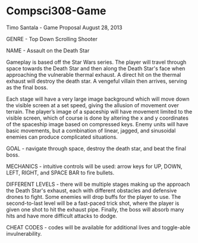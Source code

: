Compsci308-Game
===============
Timo Santala - Game Proposal 
August 28, 2013

GENRE - Top Down Scrolling Shooter

NAME - Assault on the Death Star

Gameplay is based off the Star Wars series. The player will travel through space towards the Death Star and then along the Death Star's face when approaching the vulnerable thermal exhaust. A direct hit on the thermal exhaust will destroy the death star. A vengeful villain then arrives, serving as the final boss.

Each stage will have a very large image background which will move down the visible screen at a set speed, giving the allusion of movement over terrain. The player’s image of a spaceship will have movement limited to the visible screen, which of course is done by altering the x and y coordinates of the spaceship image based on compressed keys. Enemy units will have basic movements, but a combination of linear, jagged, and sinusoidal enemies can produce complicated situations.

GOAL - navigate through space, destroy the death star, and beat the final boss.

MECHANICS - intuitive controls will be used: arrow keys for UP, DOWN, LEFT, RIGHT, and SPACE BAR to fire bullets.

DIFFERENT LEVELS - there will be multiple stages making up the approach the Death Star's exhaust, each with different obstacles and defensive drones to fight. Some enemies will drop buffs for the player to use. The second-to-last level will be a fast-paced trick shot, where the player is given one shot to hit the exhaust pipe. Finally, the boss will absorb many hits and have more difficult attacks to dodge.

CHEAT CODES - codes will be available for additional lives and toggle-able invulnerability.


